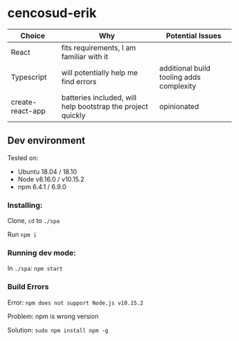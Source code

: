 # cencosud-erik

| Choice   |      Why      |    Potential Issues    |
|----------|---------------|------------------------|
| React    |  fits requirements, I am familiar with it |
| Typescript |    will potentially help me find errors | additional build tooling adds complexity |
| create-react-app | batteries included, will help bootstrap the project quickly | opinionated |

## Dev environment 


Tested on:
* Ubuntu 18.04 / 18.10
* Node v8.16.0 / v10.15.2
* npm 6.4.1 / 6.9.0

### Installing:

Clone, `cd` to `./spa`

Run `npm i`

### Running dev mode:
In `./spa`: `npm start`


### Build Errors

Error: `npm does not support Node.js v10.15.2`

Problem: npm is wrong version

Solution: `sudo npm install npm -g`
